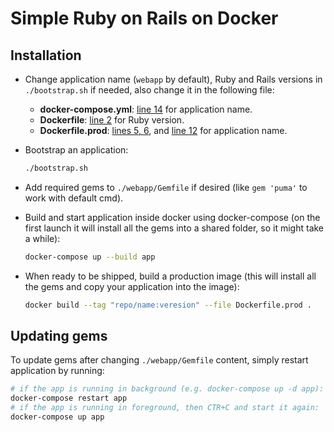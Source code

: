 # Simple Ruby on Rails on Docker

## Installation

- Change application name (`webapp` by default), Ruby and Rails versions in `./bootstrap.sh` if needed, also change it in the following file:

  - **docker-compose.yml**: [line 14](docker-compose.yml#L14) for application name.
  - **Dockerfile**: [line 2](Dockerfile#L2) for Ruby version.
  - **Dockerfile.prod**: [lines 5, 6](Dockerfile.prod#L5-L6), and [line 12](Dockerfile.prod#L12) for application name.

- Bootstrap an application:

  ```sh
  ./bootstrap.sh
  ```

- Add required gems to `./webapp/Gemfile` if desired (like `gem 'puma'` to work with default cmd).

- Build and start application inside docker using docker-compose (on the first launch it will install all the gems into a shared folder, so it might take a while):

  ```sh
  docker-compose up --build app
  ```

- When ready to be shipped, build a production image (this will install all the gems and copy your application into the image):

  ```sh
  docker build --tag "repo/name:veresion" --file Dockerfile.prod .
  ```

## Updating gems

To update gems after changing `./webapp/Gemfile` content, simply restart application by running:

```sh
# if the app is running in background (e.g. docker-compose up -d app):
docker-compose restart app
# if the app is running in foreground, then CTR+C and start it again:
docker-compose up app
```
